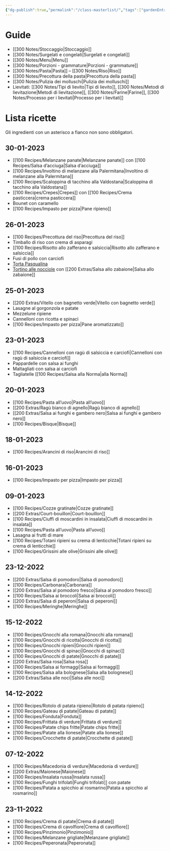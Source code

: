 ```yaml
---
{"dg-publish":true,"permalink":"/class-masterlist/","tags":["gardenEntry"]}
---
```


# Guide
- [[300 Notes/Stoccaggio\|Stoccaggio]]
- [[300 Notes/Surgelati e congelati\|Surgelati e congelati]]
- [[300 Notes/Menu\|Menu]]
- [[300 Notes/Porzioni - grammature\|Porzioni - grammature]]
- [[300 Notes/Pasta\|Pasta]] – [[300 Notes/Riso\|Riso]]
- [[300 Notes/Precottura della pasta\|Precottura della pasta]]
- [[300 Notes/Pulizia dei molluschi\|Pulizia dei molluschi]]
- Lievitati: [[300 Notes/Tipi di lievito\|Tipi di lievito]], [[300 Notes/Metodi di lievitazione\|Metodi di lievitazione]], [[300 Notes/Farine\|Farine]], [[300 Notes/Processo per i lievitati\|Processo per i lievitati]]
# Lista ricette
Gli ingredienti con un asterisco a fianco non sono obbligatori.
## 30-01-2023
- [[100 Recipes/Melanzane panate\|Melanzane panate]] con [[100 Recipes/Salsa d’acciuga\|Salsa d’acciuga]]
- [[100 Recipes/Involtino di melanzane alla Palermitana\|Involtino di melanzane alla Palermitana]]
- [[100 Recipes/Scaloppina di tacchino alla Valdostana\|Scaloppina di tacchino alla Valdostana]]
- [[100 Recipes/Crepes\|Crepes]] con [[100 Recipes/Crema pasticcera\|crema pasticcera]]
- Bounet con caramello
- [[100 Recipes/Impasto per pizza\|Pane ripieno]]
## 26-01-2023
- [[100 Recipes/Precottura del riso\|Precottura del riso]]
- Timballo di riso con crema di asparagi
- [[100 Recipes/Risotto allo zafferano e salsiccia\|Risotto allo zafferano e salsiccia]]
- Fusi di pollo con carciofi
- [Torta Pasqualina](https://ricette.giallozafferano.it/Torta-Pasqualina.html)
- [Tortino alle nocciole](https://ricette.giallozafferano.it/Torta-di-nocciole.html) con [[200 Extras/Salsa allo zabaione\|Salsa allo zabaione]]
## 25-01-2023
- [[200 Extras/Vitello con bagnetto verde\|Vitello con bagnetto verde]]
- Lasagne al gorgonzola e patate
- Mezzelune ripiene
- Cannelloni con ricotta e spinaci
- [[100 Recipes/Impasto per pizza\|Pane aromatizzato]]
## 23-01-2023
- [[100 Recipes/Cannelloni con ragù di salsiccia e carciofi\|Cannelloni con ragù di salsiccia e carciofi]]
- Pappardelle con salsa ai funghi
- Maltagliati con salsa ai carciofi
- Tagliatelle [[100 Recipes/Salsa alla Norma\|alla Norma]]
## 20-01-2023
- [[100 Recipes/Pasta all’uovo\|Pasta all’uovo]]
- [[200 Extras/Ragù bianco di agnello\|Ragù bianco di agnello]]
- [[200 Extras/Salsa ai funghi e gambero nero\|Salsa ai funghi e gambero nero]]
- [[100 Recipes/Bisque\|Bisque]]
## 18-01-2023
- [[100 Recipes/Arancini di riso\|Arancini di riso]]
## 16-01-2023
- [[100 Recipes/Impasto per pizza\|Impasto per pizza]]
## 09-01-2023
- [[100 Recipes/Cozze gratinate\|Cozze gratinate]]
- [[200 Extras/Court-bouillon\|Court-bouillon]]
- [[100 Recipes/Ciuffi di moscardini in insalata\|Ciuffi di moscardini in insalata]]
- [[100 Recipes/Pasta all’uovo\|Pasta all’uovo]]
- Lasagna ai frutti di mare
- [[100 Recipes/Totani ripieni su crema di lenticchie\|Totani ripieni su crema di lenticchie]]
- [[100 Recipes/Grissini alle olive\|Grissini alle olive]]
## 23-12-2022
- [[200 Extras/Salsa di pomodoro\|Salsa di pomodoro]]
- [[100 Recipes/Carbonara\|Carbonara]]
- [[200 Extras/Salsa al pomodoro fresco\|Salsa al pomodoro fresco]]
- [[100 Recipes/Salsa ai broccoli\|Salsa ai broccoli]]
- [[200 Extras/Salsa di peperoni\|Salsa di peperoni]]
- [[100 Recipes/Meringhe\|Meringhe]]
## 15-12-2022
- [[100 Recipes/Gnocchi alla romana\|Gnocchi alla romana]]
- [[100 Recipes/Gnocchi di ricotta\|Gnocchi di ricotta]]
- [[100 Recipes/Gnocchi ripieni\|Gnocchi ripieni]]
- [[100 Recipes/Gnocchi di spinaci\|Gnocchi di spinaci]]
- [[100 Recipes/Gnocchi di patate\|Gnocchi di patate]]
- [[200 Extras/Salsa rosa\|Salsa rosa]]
- [[100 Recipes/Salsa ai formaggi\|Salsa ai formaggi]]
- [[100 Recipes/Salsa alla bolognese\|Salsa alla bolognese]]
- [[200 Extras/Salsa alle noci\|Salsa alle noci]]
## 14-12-2022
- [[100 Recipes/Rotolo di patata ripieno\|Rotolo di patata ripieno]]
- [[100 Recipes/Gateau di patate\|Gateau di patate]]
- [[100 Recipes/Fonduta\|Fonduta]]
- [[100 Recipes/Frittata di verdure\|Frittata di verdure]]
- [[100 Recipes/Patate chips fritte\|Patate chips fritte]]
- [[100 Recipes/Patate alla lionese\|Patate alla lionese]]
- [[100 Recipes/Crocchette di patate\|Crocchette di patate]]
## 07-12-2022
- [[100 Recipes/Macedonia di verdure\|Macedonia di verdure]]
- [[200 Extras/Maionese\|Maionese]]
- [[100 Recipes/Insalata russa\|Insalata russa]]
- [[100 Recipes/Funghi trifolati\|Funghi trifolati]] con patate
- [[100 Recipes/Patata a spicchio al rosmarino\|Patata a spicchio al rosmarino]]
## 23-11-2022
- [[100 Recipes/Crema di patate\|Crema di patate]]
- [[100 Recipes/Crema di cavolfiore\|Crema di cavolfiore]]
- [[100 Recipes/Pinzimonio\|Pinzimonio]]
- [[100 Recipes/Melanzane grigliate\|Melanzane grigliate]]
- [[100 Recipes/Peperonata\|Peperonata]]